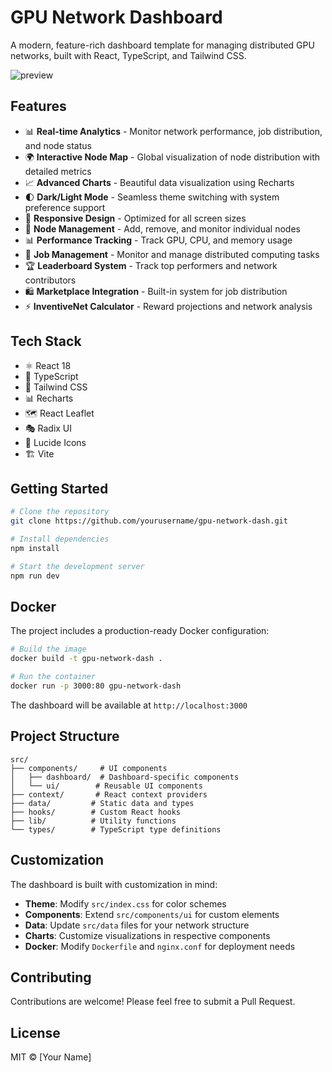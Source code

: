# GPU Network Dashboard

A modern, feature-rich dashboard template for managing distributed GPU networks, built with React, TypeScript, and Tailwind CSS.

![preview](https://github.com/user-attachments/assets/d5f038ea-5a53-409e-87f9-a13b5a92d3bc)

## Features

- 📊 **Real-time Analytics** - Monitor network performance, job distribution, and node status
- 🌍 **Interactive Node Map** - Global visualization of node distribution with detailed metrics
- 📈 **Advanced Charts** - Beautiful data visualization using Recharts
- 🌓 **Dark/Light Mode** - Seamless theme switching with system preference support
- 📱 **Responsive Design** - Optimized for all screen sizes
- 🔐 **Node Management** - Add, remove, and monitor individual nodes
- 📊 **Performance Tracking** - Track GPU, CPU, and memory usage
- 💼 **Job Management** - Monitor and manage distributed computing tasks
- 🏆 **Leaderboard System** - Track top performers and network contributors
- 🛍️ **Marketplace Integration** - Built-in system for job distribution
- ⚡ **InventiveNet Calculator** - Reward projections and network analysis

## Tech Stack

- ⚛️ React 18
- 🔷 TypeScript
- 🎨 Tailwind CSS
- 📊 Recharts
- 🗺️ React Leaflet
- 🎭 Radix UI
- 🎯 Lucide Icons
- 🏗️ Vite

## Getting Started

```bash
# Clone the repository
git clone https://github.com/yourusername/gpu-network-dash.git

# Install dependencies
npm install

# Start the development server
npm run dev
```

## Docker

The project includes a production-ready Docker configuration:

```bash
# Build the image
docker build -t gpu-network-dash .

# Run the container
docker run -p 3000:80 gpu-network-dash
```

The dashboard will be available at `http://localhost:3000`


## Project Structure

```
src/
├── components/     # UI components
│   ├── dashboard/  # Dashboard-specific components
│   └── ui/        # Reusable UI components
├── context/       # React context providers
├── data/         # Static data and types
├── hooks/        # Custom React hooks
├── lib/          # Utility functions
└── types/        # TypeScript type definitions
```

## Customization

The dashboard is built with customization in mind:

- **Theme**: Modify `src/index.css` for color schemes
- **Components**: Extend `src/components/ui` for custom elements
- **Data**: Update `src/data` files for your network structure
- **Charts**: Customize visualizations in respective components
- **Docker**: Modify `Dockerfile` and `nginx.conf` for deployment needs

## Contributing

Contributions are welcome! Please feel free to submit a Pull Request.

## License

MIT © [Your Name]
